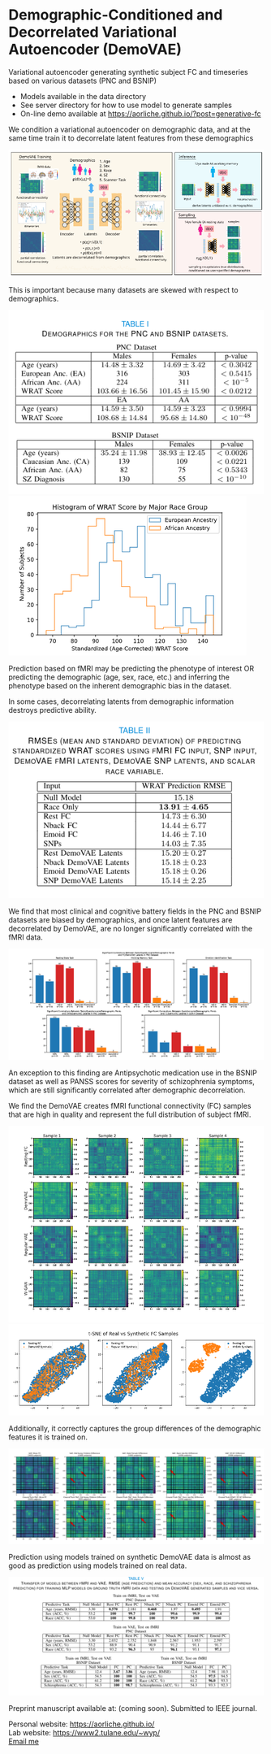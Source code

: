 # Demographic-Conditioned and Decorrelated Variational Autoencoder (DemoVAE)
Variational autoencoder generating synthetic subject FC and timeseries based on various datasets (PNC and BSNIP)

- Models available in the data directory
- See server directory for how to use model to generate samples
- On-line demo available at <a href='https://aorliche.github.io/'>https://aorliche.github.io/?post=generative-fc</a>

We condition a variational autoencoder on demographic data, and at the same time train it to decorrelate latent
features from these demographics

<img src='https://github.com/aorliche/demo-vae/blob/3643570b74438692338e278cfcd541e69d20fb2c/image/Overview.png'>

This is important because many datasets are skewed with respect to demographics.

<img src='https://github.com/aorliche/demo-vae/blob/3643570b74438692338e278cfcd541e69d20fb2c/image/Demographics.png'>
<img src='https://github.com/aorliche/demo-vae/blob/3643570b74438692338e278cfcd541e69d20fb2c/image/WRAT.png'>

Prediction based on fMRI may be predicting the phenotype of interest OR predicting the demographic (age, sex, race, etc.) 
and inferring the phenotype based on the inherent demographic bias in the dataset.

In some cases, decorrelating latents from demographic information destroys predictive ability.

<img src='https://github.com/aorliche/demo-vae/blob/3643570b74438692338e278cfcd541e69d20fb2c/image/WRAT_Predict.png'>

We find that most clinical and cognitive battery fields in the PNC and BSNIP datasets are biased by demographics,
and once latent features are decorrelated by DemoVAE, are no longer significantly correlated with the fMRI data.

<img src='https://github.com/aorliche/demo-vae/blob/3643570b74438692338e278cfcd541e69d20fb2c/image/Correlations.png'>

An exception to this finding are Antipsychotic medication use in the BSNIP dataset as well as PANSS scores for severity
of schizophrenia symptoms, which are still significantly correlated after demographic decorrelation.

We find the DemoVAE creates fMRI functional connectivity (FC) samples that are high in quality and represent the full distribution of subject fMRI.

<img src='https://github.com/aorliche/demo-vae/blob/3643570b74438692338e278cfcd541e69d20fb2c/image/Samples.png'><br>
<img src='https://github.com/aorliche/demo-vae/blob/3643570b74438692338e278cfcd541e69d20fb2c/image/tSNE.png'>

Additionally, it correctly captures the group differences of the demographic features it is trained on.

<img src='https://github.com/aorliche/demo-vae/blob/3643570b74438692338e278cfcd541e69d20fb2c/image/GroupDiff.png'>

Prediction using models trained on synthetic DemoVAE data is almost as good as prediction using models trained on real data.

<img src='https://github.com/aorliche/demo-vae/blob/3643570b74438692338e278cfcd541e69d20fb2c/image/Prediction.png'>

Preprint manuscript available at: (coming soon).
Submitted to IEEE journal.

Personal website: <a href='https://aorliche.github.io/'>https://aorliche.github.io/</a><br>
Lab website: <a href='https://www2.tulane.edu/~wyp/'>https://www2.tulane.edu/~wyp/</a><br>
<a href='mailto:aorlichenko@tulane.edu'>Email me</a>

